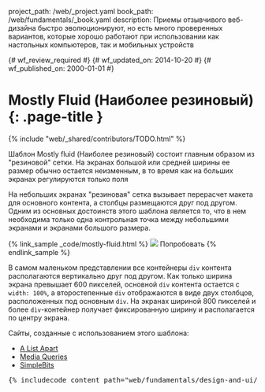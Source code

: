project_path: /web/_project.yaml
book_path: /web/fundamentals/_book.yaml
description: Приемы отзывчивого веб-дизайна быстро эволюционируют, но есть много проверенных вариантов, которые хорошо работают при использовании как настольных компьютеров, так и мобильных устройств

{# wf_review_required #}
{# wf_updated_on: 2014-10-20 #}
{# wf_published_on: 2000-01-01 #}

# Mostly Fluid (Наиболее резиновый) {: .page-title }

{% include "web/_shared/contributors/TODO.html" %}



Шаблон Mostly fluid (Наиболее резиновый) состоит главным образом из \"резиновой\" сетки.  На экранах большой или средней ширины ее размер обычно остается неизменным, в то время как на больших экранах регулируются только поля

На небольших экранах "резиновая" сетка вызывает перерасчет макета для основного контента,
а столбцы размещаются друг под другом.  Одним из основных достоинств этого шаблона является то, 
что в нем необходима только одна контрольная точка между небольшими экранами и экранами большого
размера.

{% link_sample _code/mostly-fluid.html %}
  <img src="imgs/mostly-fluid.svg">
  Попробовать
{% endlink_sample %}

В самом маленьком представлении все контейнеры `div` контента располагаются вертикально друг под другом.  Как только ширина 
экрана превышает 600 пикселей, основной `div` контента остается с `width: 100%`, а
второстепенные `div` отображаются в виде двух столбцов, расположенных под основным `div`.  На экранах шириной
800 пикселей и более `div`-контейнер получает фиксированную ширину и располагается по центру экрана.

Сайты, созданные с использованием этого шаблона:

 * [A List Apart](http://mediaqueri.es/ala/)
 * [Media Queries](http://mediaqueri.es/)
 * [SimpleBits](http://simplebits.com/)


<pre class="prettyprint">
{% includecode content_path="web/fundamentals/design-and-ui/responsive/patterns/_code/mostly-fluid.html" region_tag="mfluid" lang=css %}
</pre>


